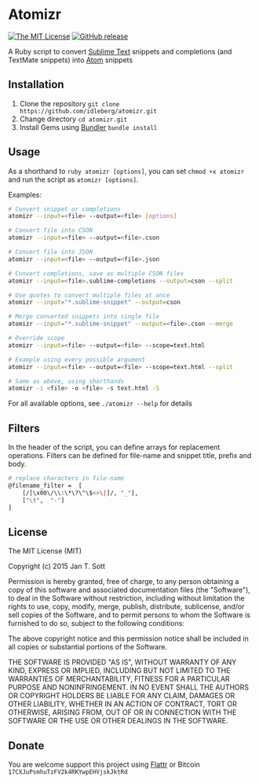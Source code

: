 # Atomizr

[![The MIT License](https://img.shields.io/badge/license-MIT-orange.svg?style=flat-square)](http://opensource.org/licenses/MIT)
[![GitHub release](https://img.shields.io/github/release/idleberg/atomizr.svg?style=flat-square)](https://github.com/idleberg/atomizr/releases)

A Ruby script to convert [Sublime Text](http://www.sublimetext.com/) snippets and completions (and TextMate snippets) into [Atom](http://atom.io) snippets

## Installation

1. Clone the repository `git clone https://github.com/idleberg/atomizr.git`
2. Change directory `cd atomizr.git`
3. Install Gems using [Bundler](http://bundler.io/) `bundle install`

## Usage

As a shorthand to `ruby atomizr [options]`, you can set `chmod +x atomizr` and run the script as `atomizr [options]`.

Examples:

```bash
# Convert snippet or completions
atomizr --input=<file> --output=<file> [options]

# Convert file into CSON
atomizr --input=<file> --output=<file>.cson

# Convert file into JSON
atomizr --input=<file> --output=<file>.json

# Convert completions, save as multiple CSON files
atomizr --input=<file>.sublime-completions --output=cson --split

# Use quotes to convert multiple files at once
atomizr --input="*.sublime-snippet" --output=cson

# Merge converted snippets into single file
atomizr --input="*.sublime-snippet" --output=<file>.cson --merge

# Override scope
atomizr --input=<file> --output=<file> --scope=text.html

# Example using every possible argument
atomizr --input=<file> --output=<file> --scope=text.html --split

# Same as above, using shorthands
atomizr -i <file> -o <file> -s text.html -S
```

For all available options, see `./atomizr --help` for details

## Filters

In the header of the script, you can define arrays for replacement operations. Filters can be defined for file-name and snippet title, prefix and body.

```bash
# replace characters in file-name
@filename_filter =  [
    [/[\x00\/\\:\*\?\"\$<>\|]/, "_"],
    ["\t",  "-"]
]
```

## License

The MIT License (MIT)

Copyright (c) 2015 Jan T. Sott

Permission is hereby granted, free of charge, to any person obtaining a copy of this software and associated documentation files (the "Software"), to deal in the Software without restriction, including without limitation the rights to use, copy, modify, merge, publish, distribute, sublicense, and/or sell copies of the Software, and to permit persons to whom the Software is furnished to do so, subject to the following conditions:

The above copyright notice and this permission notice shall be included in all copies or substantial portions of the Software.

THE SOFTWARE IS PROVIDED "AS IS", WITHOUT WARRANTY OF ANY KIND, EXPRESS OR IMPLIED, INCLUDING BUT NOT LIMITED TO THE WARRANTIES OF MERCHANTABILITY, FITNESS FOR A PARTICULAR PURPOSE AND NONINFRINGEMENT. IN NO EVENT SHALL THE AUTHORS OR COPYRIGHT HOLDERS BE LIABLE FOR ANY CLAIM, DAMAGES OR OTHER LIABILITY, WHETHER IN AN ACTION OF CONTRACT, TORT OR OTHERWISE, ARISING FROM, OUT OF OR IN CONNECTION WITH THE SOFTWARE OR THE USE OR OTHER DEALINGS IN THE SOFTWARE.

## Donate

You are welcome support this project using [Flattr](https://flattr.com/submit/auto?user_id=idleberg&url=https://github.com/idleberg/atomizr) or Bitcoin `17CXJuPsmhuTzFV2k4RKYwpEHVjskJktRd`